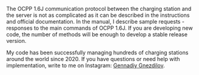 The OCPP 1.6J communication protocol between the charging station and the server is not as complicated as it can be described in the instructions and official documentation. In the manual, I describe sample requests - responses to the main commands of OCPP 1.6J. If you are developing new code, the number of methods will be enough to develop a stable release version.

My code has been successfully managing hundreds of charging stations around the world since 2020. If you have questions or need help with implementation, write to me on Instagram: [Gennadiy Gnezdilov](https://www.instagram.com/gennadiy.gnezdilov/).